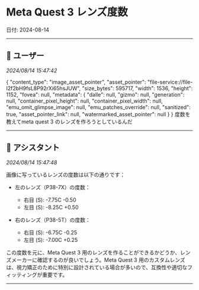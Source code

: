 # Meta Quest 3 レンズ度数

日付: 2024-08-14

---

## 👤 ユーザー
*2024/08/14 15:47:42*

{
  "content_type": "image_asset_pointer",
  "asset_pointer": "file-service://file-I2f2bH9fsL8P92rXi65hsJUW",
  "size_bytes": 595717,
  "width": 1536,
  "height": 1152,
  "fovea": null,
  "metadata": {
    "dalle": null,
    "gizmo": null,
    "generation": null,
    "container_pixel_height": null,
    "container_pixel_width": null,
    "emu_omit_glimpse_image": null,
    "emu_patches_override": null,
    "sanitized": true,
    "asset_pointer_link": null,
    "watermarked_asset_pointer": null
  }
}
度数を教えてmeta quest 3 のレンズを作ろうとしているんだ

---

## 🤖 アシスタント
*2024/08/14 15:47:48*

画像に写っているレンズの度数は以下の通りです：

- 左のレンズ（P38-7X）の度数：
  - 右目 (S): -7.75C -0.50
  - 左目 (S): -8.25C +0.50

- 右のレンズ（P38-5T）の度数：
  - 右目 (S): -6.75C -0.25
  - 左目 (S): -7.00C +0.25

この度数を元に、Meta Quest 3 用のレンズを作ることができるかどうか、レンズメーカーに確認するのが良いでしょう。Meta Quest 3 用のカスタムレンズは、視力矯正のために特別に設計されている場合が多いので、互換性や適切なフィッティングが重要です。

---
